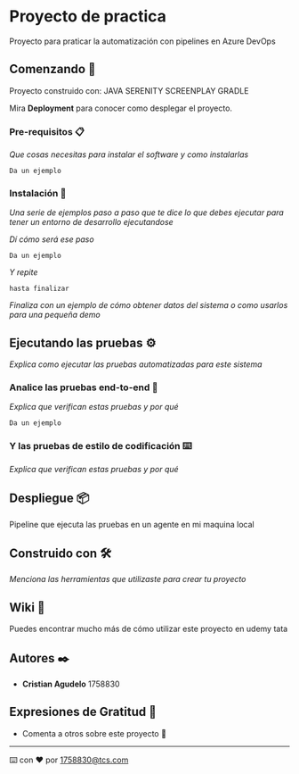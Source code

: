 # Proyecto de practica

Proyecto para praticar la automatización con pipelines en Azure DevOps

## Comenzando 🚀

Proyecto construido con:
JAVA
SERENITY
SCREENPLAY
GRADLE

Mira **Deployment** para conocer como desplegar el proyecto.


### Pre-requisitos 📋

_Que cosas necesitas para instalar el software y como instalarlas_

```
Da un ejemplo
```

### Instalación 🔧

_Una serie de ejemplos paso a paso que te dice lo que debes ejecutar para tener un entorno de desarrollo ejecutandose_

_Dí cómo será ese paso_

```
Da un ejemplo
```

_Y repite_

```
hasta finalizar
```

_Finaliza con un ejemplo de cómo obtener datos del sistema o como usarlos para una pequeña demo_

## Ejecutando las pruebas ⚙️

_Explica como ejecutar las pruebas automatizadas para este sistema_

### Analice las pruebas end-to-end 🔩

_Explica que verifican estas pruebas y por qué_

```
Da un ejemplo
```

### Y las pruebas de estilo de codificación ⌨️

_Explica que verifican estas pruebas y por qué_

## Despliegue 📦

Pipeline que ejecuta las pruebas en un agente en mi maquina local

## Construido con 🛠️

_Menciona las herramientas que utilizaste para crear tu proyecto_
## Wiki 📖

Puedes encontrar mucho más de cómo utilizar este proyecto en udemy tata

## Autores ✒️

* **Cristian Agudelo**  1758830

## Expresiones de Gratitud 🎁

* Comenta a otros sobre este proyecto 📢
---
⌨️ con ❤️ por 1758830@tcs.com
